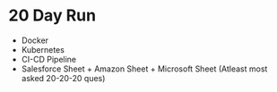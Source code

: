# 20 Day Run
- Docker
- Kubernetes
- CI-CD Pipeline
- Salesforce Sheet + Amazon Sheet + Microsoft Sheet (Atleast most asked 20-20-20 ques)